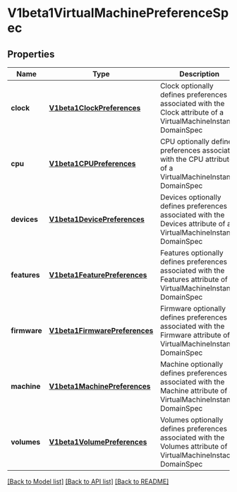 # V1beta1VirtualMachinePreferenceSpec

## Properties
Name | Type | Description | Notes
------------ | ------------- | ------------- | -------------
**clock** | [**V1beta1ClockPreferences**](V1beta1ClockPreferences.md) | Clock optionally defines preferences associated with the Clock attribute of a VirtualMachineInstance DomainSpec | [optional] 
**cpu** | [**V1beta1CPUPreferences**](V1beta1CPUPreferences.md) | CPU optionally defines preferences associated with the CPU attribute of a VirtualMachineInstance DomainSpec | [optional] 
**devices** | [**V1beta1DevicePreferences**](V1beta1DevicePreferences.md) | Devices optionally defines preferences associated with the Devices attribute of a VirtualMachineInstance DomainSpec | [optional] 
**features** | [**V1beta1FeaturePreferences**](V1beta1FeaturePreferences.md) | Features optionally defines preferences associated with the Features attribute of a VirtualMachineInstance DomainSpec | [optional] 
**firmware** | [**V1beta1FirmwarePreferences**](V1beta1FirmwarePreferences.md) | Firmware optionally defines preferences associated with the Firmware attribute of a VirtualMachineInstance DomainSpec | [optional] 
**machine** | [**V1beta1MachinePreferences**](V1beta1MachinePreferences.md) | Machine optionally defines preferences associated with the Machine attribute of a VirtualMachineInstance DomainSpec | [optional] 
**volumes** | [**V1beta1VolumePreferences**](V1beta1VolumePreferences.md) | Volumes optionally defines preferences associated with the Volumes attribute of a VirtualMachineInstace DomainSpec | [optional] 

[[Back to Model list]](../README.md#documentation-for-models) [[Back to API list]](../README.md#documentation-for-api-endpoints) [[Back to README]](../README.md)


